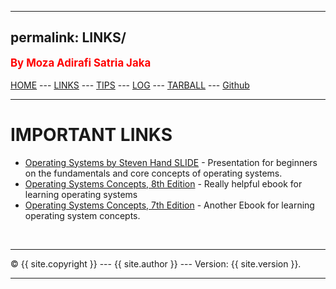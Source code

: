 
---
permalink: LINKS/
---
<span style="color:red; font-weight:bold; font-size:larger;">By Moza Adirafi Satria Jaka</span>
<br><br>
[HOME](https://github.com/MozaAdirafi/os222) --- 
[LINKS](https://github.com/MozaAdirafi/os222/blob/master/links.md) --- 
[TIPS](https://github.com/MozaAdirafi/os222/blob/master/tips.md) ---
[LOG](https://github.com/MozaAdirafi/os222/blob/master/TXT/mylog.txt) ---
[TARBALL](https://github.com/MozaAdirafi/os222/blob/master/TXT/myW02.tar.bz2.asc) ---
[Github](https://github.com/MozaAdirafi)
<br>
<hr>

# IMPORTANT LINKS

- [Operating Systems by Steven Hand SLIDE](https://www.cl.cam.ac.uk/teaching/1011/OpSystems/os1a-slides.pdf) - Presentation for beginners on the fundamentals and core concepts of operating systems.
- [Operating Systems Concepts, 8th Edition](http://web.cse.ohio-state.edu/~soundarajan.1/courses/3430/silberschatz8thedition.pdf) - Really helpful ebook for learning operating systems
- [Operating Systems Concepts, 7th Edition](http://www.cs.put.poznan.pl/akobusinska/downloads/Operating_Systems_Concepts.pdf) - Another Ebook for learning operating system concepts.

<br>
<hr>
&copy; {{ site.copyright }} --- {{ site.author }} --- Version: {{ site.version }}.
<hr>
<br>
